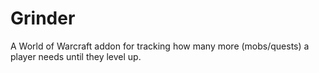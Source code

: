# Grinder
A World of Warcraft addon for tracking how many more (mobs/quests) a player needs until they level up.
